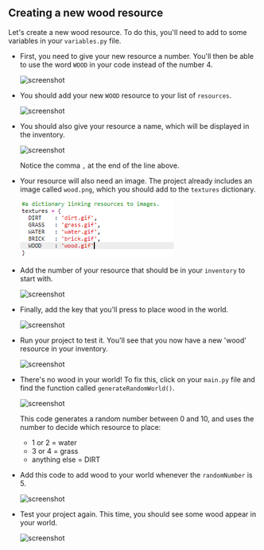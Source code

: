 ## Creating a new wood resource

Let's create a new wood resource. To do this, you'll need to add to some variables in your `variables.py` file.

+ First, you need to give your new resource a number. You'll then be able to use the word `WOOD` in your code instead of the number 4.

    ![screenshot](images/craft-wood-const.png)

+ You should add your new `WOOD` resource to your list of `resources`.

    ![screenshot](images/craft-wood-resources.png)

+ You should also give your resource a name, which will be displayed in the inventory.

    ![screenshot](images/craft-wood-name.png)

    Notice the comma `,` at the end of the line above.

+ Your resource will also need an image. The project already includes an image called `wood.png`, which you should add to the `textures` dictionary.

    ![screenshot](images/craft-wood-texture.png)

+ Add the number of your resource that should be in your `inventory` to start with.

    ![screenshot](images/craft-wood-inventory.png)

+ Finally, add the key that you'll press to place wood in the world. 

    ![screenshot](images/craft-wood-placekey.png)

+ Run your project to test it. You'll see that you now have a new 'wood' resource in your inventory.

    ![screenshot](images/craft-wood-test.png)

+ There's no wood in your world! To fix this, click on your `main.py` file and find the function called `generateRandomWorld()`.

    ![screenshot](images/craft-wood-random1.png)    

    This code generates a random number between 0 and 10, and uses the number to decide which resource to place:

    + 1 or 2 = water
    + 3 or 4 = grass
    + anything else = DIRT

+ Add this code to add wood to your world whenever the `randomNumber` is 5.

    ![screenshot](images/craft-wood-random2.png)

+ Test your project again. This time, you should see some wood appear in your world.

    ![screenshot](images/craft-wood-test2.png)

